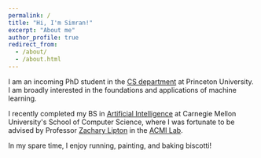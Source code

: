 ```yaml
---
permalink: /
title: "Hi, I'm Simran!"
excerpt: "About me"
author_profile: true
redirect_from: 
  - /about/
  - /about.html
---
```

I am an incoming PhD student in the [CS department](https://www.cs.princeton.edu/) at Princeton University. I am broadly interested in the foundations and applications of machine learning.

I recently completed my BS in [Artificial Intelligence](https://www.cs.cmu.edu/bs-in-artificial-intelligence/) at Carnegie Mellon University's School of Computer Science, where I was fortunate to be advised by Professor [Zachary Lipton](https://www.zacharylipton.com/) in the [ACMI Lab](https://acmilab.org/people/simran-kaur/).

In my spare time, I enjoy running, painting, and baking biscotti!
